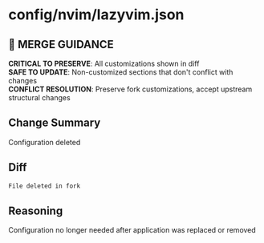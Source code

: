 # config/nvim/lazyvim.json

## 🚨 MERGE GUIDANCE
**CRITICAL TO PRESERVE**: All customizations shown in diff  
**SAFE TO UPDATE**: Non-customized sections that don't conflict with changes  
**CONFLICT RESOLUTION**: Preserve fork customizations, accept upstream structural changes

## Change Summary
Configuration deleted

## Diff
```diff
File deleted in fork
```

## Reasoning
Configuration no longer needed after application was replaced or removed
